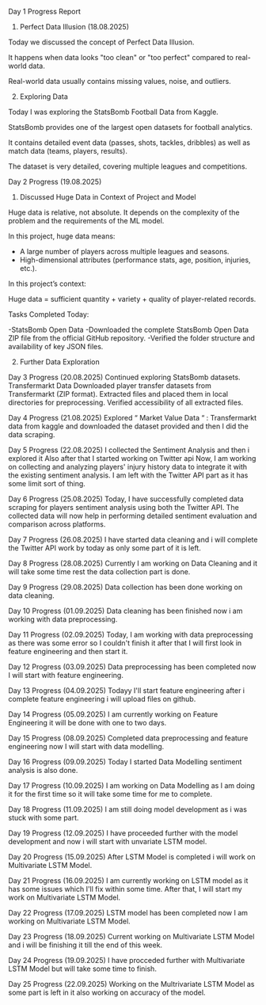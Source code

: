 Day 1 Progress Report
1. Perfect Data Illusion (18.08.2025)

Today we discussed the concept of Perfect Data Illusion.

It happens when data looks "too clean" or "too perfect" compared to real-world data.

Real-world data usually contains missing values, noise, and outliers.


2. Exploring Data

Today I was exploring the StatsBomb Football Data from Kaggle.

StatsBomb provides one of the largest open datasets for football analytics.

It contains detailed event data (passes, shots, tackles, dribbles) as well as match data (teams, players, results).

The dataset is very detailed, covering multiple leagues and competitions.


Day 2 Progress (19.08.2025)
1) Discussed Huge Data in Context of Project and Model

Huge data is relative, not absolute. It depends on the complexity of the problem and the requirements of the ML model.

In this project, huge data means:

* A large number of players across multiple leagues and seasons.
* High-dimensional attributes (performance stats, age, position, injuries, etc.).

In this project’s context:

Huge data = sufficient quantity + variety + quality of player-related records.

Tasks Completed Today:

-StatsBomb Open Data
-Downloaded the complete StatsBomb Open Data ZIP file from the official GitHub repository.
-Verified the folder structure and availability of key JSON files.

2) Further Data Exploration


Day 3 Progress (20.08.2025)
Continued exploring StatsBomb datasets.
 Transfermarkt Data
	Downloaded player transfer datasets from Transfermarkt (ZIP format).
	Extracted files and placed them in local directories for preprocessing.
	Verified accessibility of all extracted files.


Day 4 Progress (21.08.2025)
Explored “ Market Value Data “ : Transfermarkt data from kaggle and downloaded the dataset provided and then I did the data scraping.


Day 5 Progress (22.08.2025)
I collected the Sentiment Analysis and then i explored it 
Also after that I started working on Twitter api
Now, I am working on collecting and analyzing players' injury history data to integrate it with the existing sentiment analysis.
I am left with the Twitter API part as it has some limit sort of thing.


Day 6 Progress (25.08.2025)
Today, I have successfully completed data scraping for players sentiment analysis using both the Twitter API. The collected data will now help in performing detailed sentiment evaluation and comparison across platforms.


Day 7 Progress (26.08.2025)
I have started data cleaning and i will complete the Twitter API work by today as only some part of it is left.


Day 8 Progress (28.08.2025)
Currently I am working on Data Cleaning and it will take some time rest the data collection part is done.


Day 9 Progress (29.08.2025)
Data collection has been done working on data cleaning.


Day 10 Progress (01.09.2025)
Data cleaning has been finished now i am working with data preprocessing.


Day 11 Progress (02.09.2025)
Today, I am working with data preprocessing as there was some error so I couldn't finish it after that I will first look in feature engineering and then start it.


Day 12 Progress (03.09.2025)
Data preprocessing has been completed now I will start with feature engineering.


Day 13 Progress (04.09.2025)
Todayy I'll start feature engineering after i complete feature engineering i will upload files on github.


Day 14 Progress (05.09.2025)
I am currently working on Feature Engineering it will be done with one to two days.


Day 15 Progress (08.09.2025)
Completed data preprocessing and feature engineering now I will start with data modelling.


Day 16 Progress (09.09.2025)
Today I started Data Modelling sentiment analysis is also done.


Day 17 Progress (10.09.2025)
I am working on Data Modelling as I am doing it for the first time so it will take some time for me to complete.


Day 18 Progress (11.09.2025)
I am still doing model development as i was stuck with some part.


Day 19 Progress (12.09.2025)
I have proceeded further with the model development and now i will start with unvariate LSTM model.


Day 20 Progress (15.09.2025)
After LSTM Model is completed i will work on Multivariate LSTM Model.


Day 21 Progress (16.09.2025)
I am currently working on LSTM model as it has some issues which I'll fix within some time. After that, I will start my work on Multivariate LSTM Model.


Day 22 Progress (17.09.2025)
LSTM model has been completed now I am working on Multivariate LSTM Model.


Day 23 Progress (18.09.2025)
Current working on Multivariate LSTM Model and i will be finishing it till the end of this week.


Day 24 Progress (19.09.2025)
I have procceded further with Multivariate LSTM Model but will take some time to finish.


Day 25 Progress (22.09.2025)
Working on the Multrivariate LSTM Model as some part is left in it also working on accuracy of the model.
